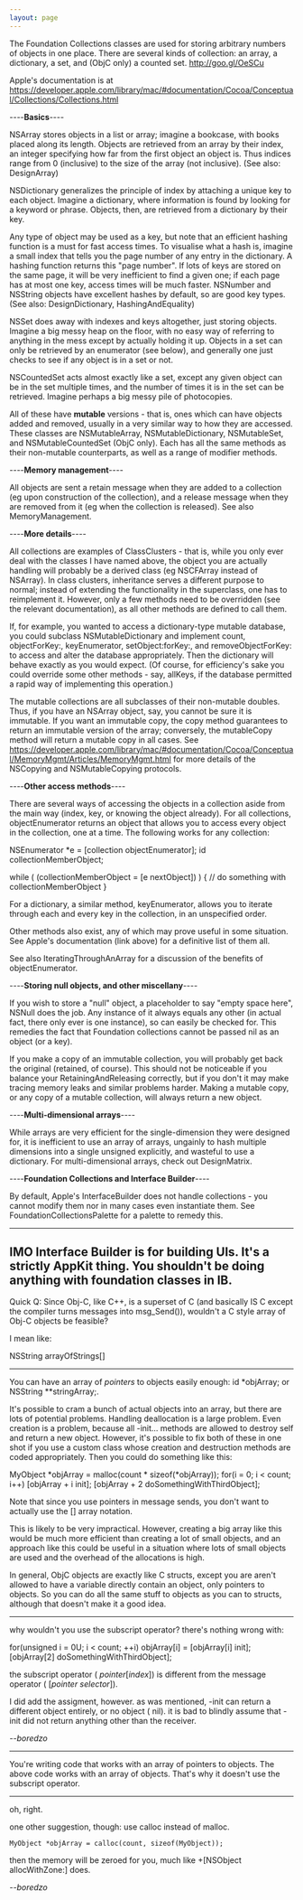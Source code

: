 ```yaml
---
layout: page
---
```


The Foundation Collections classes are used for storing arbitrary numbers of objects in one place. There are several kinds of collection: an array, a dictionary, a set, and (ObjC only) a counted set. http://goo.gl/OeSCu

Apple's documentation is at https://developer.apple.com/library/mac/#documentation/Cocoa/Conceptual/Collections/Collections.html

----**Basics**----

NSArray stores objects in a list or array; imagine a bookcase, with books placed along its length. Objects are retrieved from an array by their index, an integer specifying how far from the first object an object is. Thus indices range from 0 (inclusive) to the size of the array (not inclusive). (See also: DesignArray)

NSDictionary generalizes the principle of index by attaching a unique key to each object. Imagine a dictionary, where information is found by looking for a keyword or phrase. Objects, then, are retrieved from a dictionary by their key.

Any type of object may be used as a key, but note that an efficient hashing function is a must for fast access times. To visualise what a hash is, imagine a small index that tells you the page number of any entry in the dictionary. A hashing function returns this "page number". If lots of keys are stored on the same page, it will be very inefficient to find a given one; if each page has at most one key, access times will be much faster. NSNumber and NSString objects have excellent hashes by default, so are good key types. (See also: DesignDictionary, HashingAndEquality)

NSSet does away with indexes and keys altogether, just storing objects. Imagine a big messy heap on the floor, with no easy way of referring to anything in the mess except by actually holding it up. Objects in a set can only be retrieved by an enumerator (see below), and generally one just checks to see if any object is in a set or not.

NSCountedSet acts almost exactly like a set, except any given object can be in the set multiple times, and the number of times it is in the set can be retrieved. Imagine perhaps a big messy pile of photocopies.

All of these have **mutable** versions - that is, ones which can have objects added and removed, usually in a very similar way to how they are accessed. These classes are NSMutableArray, NSMutableDictionary, NSMutableSet, and NSMutableCountedSet (ObjC only). Each has all the same methods as their non-mutable counterparts, as well as a range of modifier methods.

----**Memory management**----

All objects are sent a retain message when they are added to a collection (eg upon construction of the collection), and a release message when they are removed from it (eg when the collection is released). See also MemoryManagement.

----**More details**----

All collections are examples of ClassClusters - that is, while you only ever deal with the classes I have named above, the object you are actually handling will probably be a derived class (eg NSCFArray instead of NSArray). In class clusters, inheritance serves a different purpose to normal; instead of extending the functionality in the superclass, one has to reimplement it. However, only a few methods need to be overridden (see the relevant documentation), as all other methods are defined to call them.

If, for example, you wanted to access a dictionary-type mutable database, you could subclass NSMutableDictionary and implement count, objectForKey:, keyEnumerator, setObject:forKey:, and removeObjectForKey: to access and alter the database appropriately. Then the dictionary will behave exactly as you would expect. (Of course, for efficiency's sake you could override some other methods - say, allKeys, if the database permitted a rapid way of implementing this operation.)

The mutable collections are all subclasses of their non-mutable doubles. Thus, if you have an NSArray object, say, you cannot be sure it is immutable. If you want an immutable copy, the copy method guarantees to return an immutable version of the array; conversely, the mutableCopy method will return a mutable copy in all cases. See https://developer.apple.com/library/mac/#documentation/Cocoa/Conceptual/MemoryMgmt/Articles/MemoryMgmt.html for more details of the NSCopying and NSMutableCopying protocols.

----**Other access methods**----

There are several ways of accessing the objects in a collection aside from the main way (index, key, or knowing the object already). For all collections, objectEnumerator returns an object that allows you to access every object in the collection, one at a time. The following works for any collection:

    
 NSEnumerator *e = [collection objectEnumerator];
 id collectionMemberObject;
 
 while ( (collectionMemberObject = [e nextObject]) ) {
     // do something with collectionMemberObject
 }


For a dictionary, a similar method, keyEnumerator, allows you to iterate through each and every key in the collection, in an unspecified order.

Other methods also exist, any of which may prove useful in some situation. See Apple's documentation (link above) for a definitive list of them all.

See also IteratingThroughAnArray for a discussion of the benefits of objectEnumerator.

----**Storing null objects, and other miscellany**----

If you wish to store a "null" object, a placeholder to say "empty space here", NSNull does the job. Any instance of it always equals any other (in actual fact, there only ever is one instance), so can easily be checked for. This remedies the fact that Foundation collections cannot be passed nil as an object (or a key).

If you make a copy of an immutable collection, you will probably get back the original (retained, of course). This should not be noticeable if you balance your RetainingAndReleasing correctly, but if you don't it may make tracing memory leaks and similar problems harder. Making a mutable copy, or any copy of a mutable collection, will always return a new object.

----**Multi-dimensional arrays**----

While arrays are very efficient for the single-dimension they were designed for, it is inefficient to use an array of arrays, ungainly to hash multiple dimensions into a single unsigned explicitly, and wasteful to use a dictionary. For multi-dimensional arrays, check out DesignMatrix.

----**Foundation Collections and Interface Builder**----

By default, Apple's InterfaceBuilder does not handle collections - you cannot modify them nor in many cases even instantiate them. See FoundationCollectionsPalette for a palette to remedy this.

----

IMO Interface Builder is for building UIs. It's a strictly AppKit thing. You shouldn't be doing anything with foundation classes in IB.
----
Quick Q:
Since Obj-C, like C++, is a superset of C (and basically IS C except the compiler turns messages into msg_Send()), wouldn't a C style array of Obj-C objects be feasible?

I mean like:

    
NSString arrayOfStrings[]


----

You can have an array of *pointers* to objects easily enough:     id *objArray; or     NSString **stringArray;.

It's possible to cram a bunch of actual objects into an array, but there are lots of potential problems. Handling deallocation is a large problem. Even creation is a problem, because all     -init... methods are allowed to destroy     self and return a new object. However, it's possible to fix both of these in one shot if you use a custom class whose creation and destruction methods are coded appropriately. Then you could do something like this:
    
 MyObject *objArray = malloc(count * sizeof(*objArray));
 for(i = 0; i < count; i++)
     [objArray + i init];
 [objArray + 2 doSomethingWithThirdObject];

Note that since you use pointers in message sends, you don't want to actually use the [] array notation.

This is likely to be very impractical. However, creating a big array like this would be much more efficient than creating a lot of small objects, and an approach like this could be useful in a situation where lots of small objects are used and the overhead of the allocations is high.

In general, ObjC objects are exactly like C structs, except you are aren't allowed to have a variable directly contain an object, only pointers to objects. So you can do all the same stuff to objects as you can to structs, although that doesn't make it a good idea.

----

why wouldn't you use the subscript operator? there's nothing wrong with:

    
 for(unsigned i = 0U; i < count; ++i)
 	objArray[i] = [objArray[i] init];
 [objArray[2] doSomethingWithThirdObject];


the subscript operator (    *pointer*[*index*]) is different from the message operator (    [*pointer* *selector*]).

I did add the assigment, however. as was mentioned,     -init can return a different object entirely, or no object (    nil). it is bad to blindly assume that     -init did not return anything other than the receiver.

*--boredzo*

----

You're writing code that works with an array of pointers to objects. The above code works with an array of objects. That's why it doesn't use the subscript operator.

----

oh, right.

one other suggestion, though: use calloc instead of malloc.

    MyObject *objArray = calloc(count, sizeof(MyObject));

then the memory will be zeroed for you, much like     +[NSObject allocWithZone:] does.

*--boredzo*
